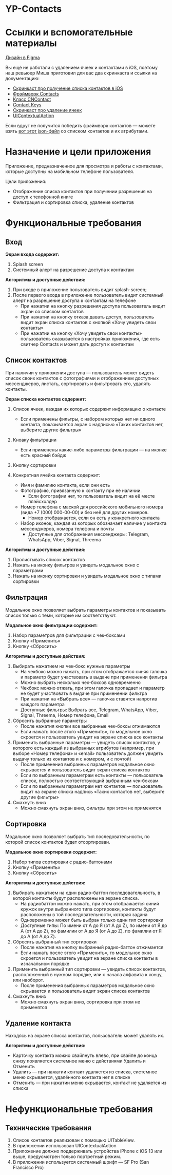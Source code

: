 # YP-Contacts

# Ссылки и вспомогательные материалы

[Дизайн в Figma](https://www.figma.com/file/kphpoqW0h9LsDgNXhqsbcH/YP-Contacts-(iOS)?node-id=3%3A2584)

Вы ещё не работали с удалением ячеек и контактами в iOS, поэтому наш ревьюер Миша приготовил для вас два скринкаста и ссылки на документацию:

- [Скринкаст про получение списка контактов в iOS](https://www.loom.com/share/fab8b07149214891a0990bcb7b8f545f)
- [Фрэймворк Contacts](https://developer.apple.com/documentation/contacts)
- [Класс CNContact](https://developer.apple.com/documentation/contacts/cncontact)
- [Contact Keys](https://developer.apple.com/documentation/contacts/contact_keys)
- [Скринкаст про удаление ячеек](https://www.loom.com/share/17c9d47ec7da424babcf3f99d55cc05b)
- [UIContextualAction](https://developer.apple.com/documentation/uikit/uicontextualaction)

Если вдруг не получится победить фрэймворк контактов — можете взять [вот этот json-файл](https://code.s3.yandex.net/Mobile/iOS/Projects/contacts_list.json.zip) со списком контактов и их атрибутами.

# Назначение и цели приложения

Приложение, предназначенное для просмотра и работы с контактами, которые доступны на мобильном телефоне пользователя.

Цели приложения:

- Отображение списка контактов при получении разрешения на доступ к телефонной книге
- Фильтрация и сортировка списка, удаление контактов

# Функциональные требования

## Вход

**Экран входа содержит:**

1. Splash screen
2. Системный алерт на разрешение доступа к контактам 

**Алгоритмы и доступные действия:**

1. При входе в приложение пользователь видит splash-screen;
2. После первого входа в приложение пользователь видит системный алерт на разрешение доступа к контактам на телефоне 
    - При нажатии на кнопку разрешения доступа пользователь видит экран со списком контактов  
    - При нажатии на кнопку отказа давать доступ, пользователь видит экран списка контактов с кнопкой «Хочу увидеть свои контакты»
    - При нажатии на кнопку «Хочу увидеть свои контакты» пользователь оказывается в настройках приложения, где есть свитчер Contacts и может дать доступ к контактам

## Список контактов

При наличии у приложения доступа — пользователь может видеть список своих контактов c фотографиями и отображением доступных мессенджеров, листать, сортировать и фильтровать его, удалять контакты. 

**Экран списка контактов содержит:**

1. Список ячеек, каждая их которых содержит информацию о контакте
    - Если применены фильтры, с набором которых нет ни одного контакта, показывается экран с надписью «Таких контактов нет, выберите другие фильтры»
2. Кноаку фильтрации
    - Если применены какие-либо параметры фильтрации — на иконке есть красный бэйдж
    
3. Кнопку сортировки
4. Конкретная ячейка контакта содержит:
    - Имя и фамилию контакта, если они есть
    - Фотографию, привязанную к контакту при её наличии.
        - Если фотографии нет, то пользователь видит на её месте плэйсхолдер
    - Номер телефона с маской для российского мобильного номера (вида +7 (000) 000-00-00) и без неё для других номеров.
        - Номер отображается, если он есть у конкретного контакта
    - Набор иконок, каждая из которых обозначает наличие у контакта мессенджеров, номера телефона и почты
        - Доступные для отображения мессенджеры: Telegram, WhatsApp, Viber, Signal, Threema
    

**Алгоритмы и доступные действия:**

1. Пролистывать список контактов
2. Нажать на иконку фильтров и увидеть модальное окно с параметрами
3. Нажать на иконку сортировки и увидеть модальное окно с типами сортировки

## Фильтрация

Модальное окно позволяет выбрать параметры контактов и показывать список только с теми, которые им соответствуют.  

**Модальное окно фильтрации содержит:**

1. Набор параметров для фильтрации с чек-боксами
2. Кнопку «Применить»
3. Кнопку «Сбросить»

**Алгоритмы и доступные действия:**

1. Выбирать нажатием на чек-бокс нужные параметры
    - На чекбокс можно нажать, при этом отображается синяя галочка и параметр будет участвовать в выдаче при применении фильтра
    - Можно выбрать несколько чек-боксов одновременно
    - Чекбокс можно отжать, при этом галочка пропадает и параметр не будет участвовать в выдаче при применении фильтра
    - При нажатии на «Выбрать все» — галочка ставятся напротив каждого параметра 
    - Доступные фильтры: Выбрать все, Telegram, WhatsApp, Viber, Signal, Threema, Номер телефона, Email
2. Сбросить выбранные параметры
    - После нажатия кнопки все выбранные чек-боксы отжимаются
    - Если нажать после этого «Применить», то модельное окно скроется и пользователь увидит на экране списка все контакты 
3. Применить выбранные параметры — увидеть список контактов, у которого есть каждый из выбранных атрибутов (например, при выборе «Номер телефона» и «email» пользователь должен увидеть выдачу только из контактов и с номером, и с почтой)
    - После применения выбранных параметров модальное окно скрывается и пользователь видит экран списка контактов
    - Если по выбранным параметрам есть контакты — пользователь список, полностью соответствующий выбранным чек-боксам
    - Если по выбранным параметрам нет контактов — пользователь видит на экране списка надпись «Таких контактов нет, выберите другие фильтры»
4. Смахнуть вниз
    - Можно смахнуть экран вниз, фильтры при этом не применятся

## Сортировка

Модальное окно позволяет выбрать тип последовательности, по которой список контактов будет отсортирован. 

**Модальное окно сортировки содержит:**

1. Набор типов сортировки с радио-баттонами
2. Кнопку «Применить»
3. Кнопку «Сбросить»

**Алгоритмы и доступные действия:**

1. Выбирать нажатием на один радио-баттон последовательность, в которой контакты будут расположены на экране списка. 
    - На радиобаттон можно нажать, при этом отображается синий кружок внутри выбранного типа сортировки, контакты будут расположены в той последовательности, которая задана 
    - Одновременно может быть выбран только один тип сортировки 
    - Доступные типы: По имени от A до Я (от A до Z), по имени от Я до А (от A до Z), по фамилии от A до Я (от A до Z), по фамилии от Я до А (от A до Z). 
2. Сбросить выбранный тип сортировки
    - После нажатия на кнопку выбранный радио-баттон отжимается
    - Если нажать после этого «Применить», то модельное окно скроется и пользователь увидит на экране списка контакты в изначальном порядке
3. Применить выбранный тип сортировки — увидеть список контактов, расположенный в нужном порядке, или с начала алфавита к концу, или наоборот.
    - После применения выбранных параметров модальное окно скрывается и пользователь видит экран списка контактов
4. Смахнуть вниз
    - Можно смахнуть экран вниз, сортировка при этом не применятся

## Удаление контакта

Находясь на экране списка контактов, пользователь может удалять их. 

**Алгоритмы и доступные действия:**

- Карточку контакта можно свайпнуть влево, при свайпе до конца снизу появляется системное меню с действиями Удалить и Отменить 
- Удалить — при нажатии контакт удаляется из списка, системное меню скрывается, удалённого контакта нет в списке
- Отменить — при нажатии меню скрывается, контакт не удаляется из списка 

# Нефункциональные требования

## Технические требования

1. Список контактов реализован с помощью UITableView.
2. В приложении использован UIContextualAction
3. Приложение должно поддерживать устройства iPhone с iOS 13 или выше, предусмотрен только портретный режим.
4. В приложении используется системный шрифт — SF Pro (San Francisco Pro)

